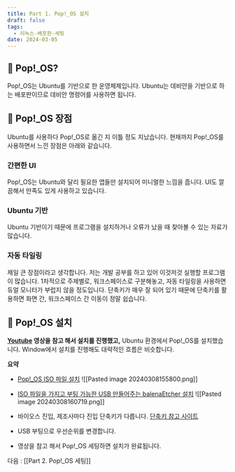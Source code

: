 ```yaml
---
title: Part 1. Pop!_OS 설치
draft: false
tags:
  - 리눅스-배포판-세팅
date: 2024-03-05
---
```

## 🌟 Pop!\_OS?

Pop!\_OS는 Ubuntu를 기반으로 한 운영체제입니다. Ubuntu는 데비안을 기반으로 하는 배포판이므로 데비안 명령어를 사용하면 됩니다.

## 🌟 Pop!\_OS 장점

Ubuntu를 사용하다 Pop!\_OS로 옮긴 지 이틀 정도 지났습니다. 현재까지 Pop!\_OS를 사용하면서 느낀 장점은 아래와 같습니다.

### 간편한 UI
Pop!\_OS는 Ubuntu와 달리 필요한 앱들만 설치되어 미니멀한 느낌을 줍니다. UI도 깔끔해서 만족도 있게 사용하고 있습니다.

### Ubuntu 기반
Ubuntu 기반이기 때문에 프로그램을 설치하거나 오류가 났을 때 찾아볼 수 있는 자료가 많습니다.

### 자동 타일링
제일 큰 장점이라고 생각합니다. 저는 개발 공부를 하고 있어 이것저것 실행할 프로그램이 많습니다. 1차적으로 주제별로, 워크스페이스로 구분해놓고, 자동 타일링을 사용하면 듀얼 모니터가 부럽지 않을 정도입니다. 단축키가 매우 잘 되어 있기 때문에 단축키를 활용하면 화면 간, 워크스페이스 간 이동이 정말 쉽습니다.

## 🌟 Pop!\_OS 설치

**[Youtube](https://www.youtube.com/watch?v=eol5O1qfWNs) 영상을 참고 해서 설치를 진행했고,** Ubuntu 환경에서 Pop!\_OS를 설치했습니다. Window에서 설치를 진행해도 대략적인 흐름은 비슷합니다.

**요약**
- [Pop!\_OS ISO 파일 설치](https://pop.system76.com/)
![[Pasted image 20240308155800.png]]

- [ISO 파일을 가지고 부팅 가능한 USB 만들어주는 balenaEtcher 설치](https://etcher.balena.io/)
![[Pasted image 20240308160719.png]]

 - 바이오스 진입, 제조사마다 진입 단축키가 다릅니다. [단축키 참고 사이트](https://m.blog.naver.com/tryukjin/222701293265)
 - USB 부팅으로 우선순위를 변경합니다.
 - 영상을 참고 해서 Pop!\_OS 세팅하면 설치가 완료됩니다.

다음 : [[Part 2. Pop!_OS 세팅]]

